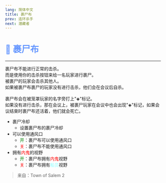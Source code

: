 ```yaml
---
lang: 简体中文
title: 裹尸布
prev: 连环杀手
next: 潜藏者
---
```


# <font color="#6697ff">👻 <b>裹尸布</b></font> <Badge text="Killing" type="tip" vertical="middle"/>

***

裹尸布不能进行正常的击杀。<br>
而是使用你的击杀按钮来给一名玩家进行裹尸。<br>
被裹尸的玩家会击杀其他人。<br>
如果被裹尸布裹尸的玩家没有进行击杀，他们会在会议后自杀。<br><br>
裹尸布会在被笼罩玩家的名字旁打上"◈"标记。<br>
如果没有进行击杀，那在会议上，被裹尸玩家在会议中也会出现"◈"标记，如果会议结束时裹尸布还活着，他们就会死亡。

- 裹尸冷却
  - 设置裹尸布的裹尸冷却
- 可以使用通风口
  - <font color=green>开</font>：裹尸布可以使用通风口
  - <font color=red>关</font>：裹尸布不能使用通风口
- 拥有<font color=red>内鬼</font>的视野
  - <font color=green>开</font>：裹尸布拥有<font color=red>内鬼</font>视野
  - <font color=red>关</font>：裹尸布拥有<font color=#8cffff>船员</font>视野

> 来自：Town of Salem 2
